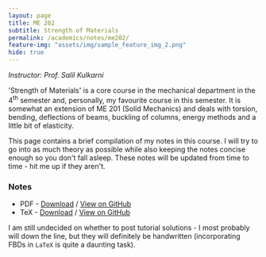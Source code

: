 ```yaml
---
layout: page
title: ME 202
subtitle: Strength of Materials
permalink: /academics/notes/me202/
feature-img: "assets/img/sample_feature_img_2.png"
hide: true
---
```

<i>Instructor: Prof. Salil Kulkarni</i>

'Strength of Materials' is a core course in the mechanical department in the 4<sup>th</sup> semester and, personally, my favourite course in this semester. It is somewhat an extension of ME 201 (Solid Mechanics) and deals with torsion, bending, deflections of beams, buckling of columns, energy methods and a little bit of elasticity.

This page contains a brief compilation of my notes in this course. I will try to go into as much theory as possible while also keeping the notes concise enough so you don't fall asleep. These notes will be updated from time to time - hit me up if they aren't.

<h3>Notes</h3>

<ul>
<li>PDF - <a href="https://omprabhu31.github.io/academics/notes/me202/me202notes.pdf">Download</a> / <a href="https://github.com/omprabhu31/omprabhu31.github.io/blob/master/academics/notes/me202/me202notes.pdf">View on GitHub</a></li>
<li>TeX - <a href="https://omprabhu31.github.io/academics/notes/me202/me202notes.tex">Download</a> / <a href="https://github.com/omprabhu31/omprabhu31.github.io/blob/master/academics/notes/me202/me202notes.tex">View on GitHub</a></li>
</ul>

I am still undecided on whether to post tutorial solutions - I most probably will down the line, but they will definitely be handwritten (incorporating FBDs in `LaTeX` is quite a daunting task).